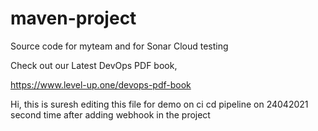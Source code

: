 # maven-project
Source code for myteam and for Sonar Cloud testing

Check out our Latest DevOps PDF book,

https://www.level-up.one/devops-pdf-book

Hi, this is suresh editing this file for demo on ci cd pipeline on 24042021 second time after adding webhook
in the project
